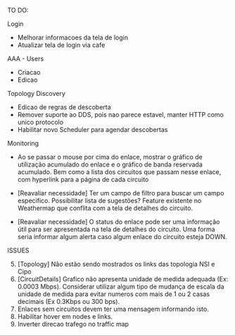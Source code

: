 TO DO:

Login

- Melhorar informacoes da tela de login
- Atualizar tela de login via cafe

AAA - Users

- Criacao
- Edicao

Topology Discovery 

- Edicao de regras de descoberta
- Remover suporte ao DDS, pois nao parece estavel, manter HTTP como unico protocolo
- Habilitar novo Scheduler para agendar descobertas

Monitoring

- Ao se passar o mouse por cima do enlace, mostrar o gráfico de utilização acumulado do enlace e o gráfico de banda reservada acumulado. Bem como a lista dos circuitos que passam nesse enlace, com hyperlink para a página de cada circuito

- [Reavaliar necessidade] Ter um campo de filtro para buscar um campo especifico. Possibilitar lista de sugestões? Feature existente no Weathermap que conflita com a tela de detalhes do circuito.

- [Reavaliar necessidade] O status do enlace pode ser uma informação útil para ser apresentada na tela de detalhes do circuito. Uma forma seria informar algum alerta caso algum enlace do circuito esteja DOWN.

ISSUES

5) [Topology] Não estão sendo mostrados os links das topologia NSI e Cipo
6) [CircuitDetails] Grafico não apresenta unidade de medida adequada (Ex: 0.0003 Mbps). Considerar utilizar algum tipo de mudança de escala da unidade de medida para evitar numeros com mais de 1 ou 2 casas decimais (Ex 0.3Kbps ou 300 bps).
7) Enlaces sem circuitos devem ter uma mensagem informando isto.
8) Habilitar hover em nodes e links.
9) Inverter direcao trafego no traffic map


